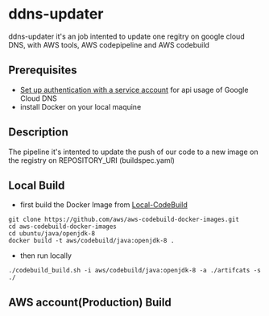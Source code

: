# ddns-updater
ddns-updater it's an job intented to update one regitry on google cloud DNS, with 
AWS tools, AWS codepipeline and AWS codebuild

## Prerequisites
- [Set up authentication with a service account](https://cloud.google.com/docs/authentication/getting-started) for api usage of Google Cloud DNS
- install Docker on your local maquine

## Description
The pipeline it's intented to update the push of our code to a new image on the registry on REPOSITORY_URI (buildspec.yaml)

## Local Build
- first build the Docker Image from [Local-CodeBuild](https://github.com/aws/aws-codebuild-docker-images.git)
```
git clone https://github.com/aws/aws-codebuild-docker-images.git
cd aws-codebuild-docker-images
cd ubuntu/java/openjdk-8
docker build -t aws/codebuild/java:openjdk-8 .
```
- then run locally
```
./codebuild_build.sh -i aws/codebuild/java:openjdk-8 -a ./artifcats -s ./
```

## AWS account(Production) Build

